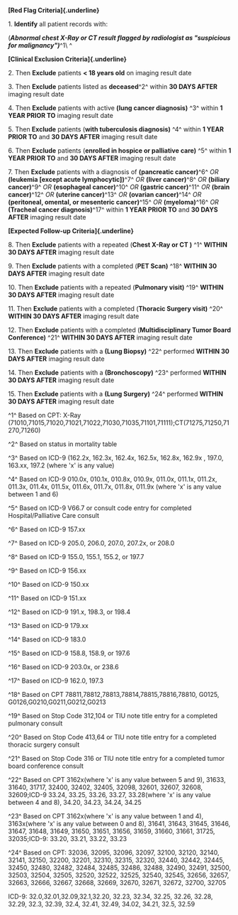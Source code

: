 **[Red Flag Criteria]{.underline}**

1\. **Identify** all patient records with:

(***Abnormal chest X-Ray or CT result flagged by radiologist as
"suspicious for malignancy")***^1\ ^

**[Clinical Exclusion Criteria]{.underline}**

2\. Then **Exclude** patients **\< 18 years old** on imaging result date

3\. Then **Exclude** patients listed as **deceased**^2^ within **30 DAYS
AFTER** imaging result date

4\. Then **Exclude** patients with active **(lung cancer diagnosis)** ^3^
within **1 YEAR PRIOR TO** imaging result date

5\. Then **Exclude** patients (**with tuberculosis diagnosis)** ^4^
within **1 YEAR PRIOR TO** and **30 DAYS AFTER** imaging result date

6\. Then **Exclude** patients (**enrolled in hospice or palliative
care)** ^5^ within **1 YEAR PRIOR TO** and **30 DAYS AFTER** imaging
result date

7\. Then **Exclude** patients with a diagnosis of **(pancreatic
cancer)**^6^ *OR* **(leukemia \[except acute lymphocytic\])**^7^ *OR*
**(liver cancer)**^8^ *OR* **(biliary cancer)**^9^ *OR* **(esophageal
cancer)**^10^ *OR* **(gastric cancer)**^11^ *OR* **(brain cancer)**^12^
*OR* **(uterine cancer)**^13^ *OR* **(ovarian cancer)**^14^ *OR*
**(peritoneal, omental, or mesenteric cancer)**^15^ *OR*
**(myeloma)**^16^ *OR* **(Tracheal cancer diagnosis)**^17^ within **1
YEAR PRIOR TO** and **30 DAYS AFTER** imaging result date

**[Expected Follow-up Criteria]{.underline}**

8\. Then **Exclude** patients with a repeated (**Chest X-Ray or CT )**
^1^ **WITHIN 30 DAYS AFTER** imaging result date

9\. Then **Exclude** patients with a completed (**PET Scan)** ^18^
**WITHIN 30 DAYS AFTER** imaging result date

10\. Then **Exclude** patients with a repeated (**Pulmonary visit)** ^19^
**WITHIN 30 DAYS AFTER** imaging result date

11\. Then **Exclude** patients with a completed (**Thoracic Surgery
visit)** ^20^ **WITHIN 30 DAYS AFTER** imaging result date

12\. Then **Exclude** patients with a completed (**Multidisciplinary
Tumor Board Conference)** ^21^ **WITHIN 30 DAYS AFTER** imaging result
date

13\. Then **Exclude** patients with a **(Lung Biopsy)** ^22^ performed
**WITHIN 30 DAYS AFTER** imaging result date

14\. Then **Exclude** patients with a **(Bronchoscopy)** ^23^ performed
**WITHIN 30 DAYS AFTER** imaging result date

15\. Then **Exclude** patients with a **(Lung Surgery)** ^24^ performed
**WITHIN 30 DAYS AFTER** imaging result date

^1^ Based on CPT: X-Ray
(71010,71015,71020,71021,71022,71030,71035,71101,71111);CT(71275,71250,71270,71260)

^2^ Based on status in mortality table

^3^ Based on ICD-9 (162.2x, 162.3x, 162.4x, 162.5x, 162.8x, 162.9x ,
197.0, 163.xx, 197.2 (where 'x' is any value)

^4^ Based on ICD-9 010.0x, 010.1x, 010.8x, 010.9x, 011.0x, 011.1x,
011.2x, 011.3x, 011.4x, 011.5x, 011.6x, 011.7x, 011.8x, 011.9x (where
'x' is any value between 1 and 6)

^5^ Based on ICD-9 V66.7 or consult code entry for completed
Hospital/Palliative Care consult

^6^ Based on ICD-9 157.xx

^7^ Based on ICD-9 205.0, 206.0, 207.0, 207.2x, or 208.0

^8^ Based on ICD-9 155.0, 155.1, 155.2, or 197.7

^9^ Based on ICD-9 156.xx

^10^ Based on ICD-9 150.xx

^11^ Based on ICD-9 151.xx

^12^ Based on ICD-9 191.x, 198.3, or 198.4

^13^ Based on ICD-9 179.xx

^14^ Based on ICD-9 183.0

^15^ Based on ICD-9 158.8, 158.9, or 197.6

^16^ Based on ICD-9 203.0x, or 238.6

^17^ Based on ICD-9 162.0, 197.3

^18^ Based on CPT 78811,78812,78813,78814,78815,78816,78810, G0125,
G0126,G0210,G0211,G0212,G0213

^19^ Based on Stop Code 312,104 or TIU note title entry for a completed
pulmonary consult

^20^ Based on Stop Code 413,64 or TIU note title entry for a completed
thoracic surgery consult

^21^ Based on Stop Code 316 or TIU note title entry for a completed
tumor board conference consult

^22^ Based on CPT 3162x(where 'x' is any value between 5 and 9), 31633,
31640, 31717, 32400, 32402, 32405, 32098, 32601, 32607, 32608,
32609;ICD-9 33.24, 33.25, 33.26, 33.27, 33.28(where 'x' is any value
between 4 and 8), 34.20, 34.23, 34.24, 34.25

^23^ Based on CPT 3162x(where 'x' is any value between 1 and 4),
3163x(where 'x' is any value between 0 and 8), 31641, 31643, 31645,
31646, 31647, 31648, 31649, 31650, 31651, 31656, 31659, 31660, 31661,
31725, 32035;ICD-9: 33.20, 33.21, 33.22, 33.23

^24^ Based on CPT: 32036, 32095, 32096, 32097, 32100, 32120, 32140,
32141, 32150, 32200, 32201, 32310, 32315, 32320, 32440, 32442, 32445,
32450, 32480, 32482, 32484, 32485, 32486, 32488, 32490, 32491, 32500,
32503, 32504, 32505, 32520, 32522, 32525, 32540, 32545, 32656, 32657,
32663, 32666, 32667, 32668, 32669, 32670, 32671, 32672, 32700, 32705

ICD-9: 32.0,32.01,32.09,32.1,32.20, 32.23, 32.34, 32.25, 32.26, 32.28,
32.29, 32.3, 32.39, 32.4, 32.41, 32.49, 34.02, 34.21, 32.5, 32.59
